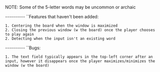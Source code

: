 
NOTE: Some of the 5-letter words may be uncommon or archaic

---------- ``Features that haven't been added:

	1. Centering the board when the window is maximized
	2. Closing the previous window (w the board) once the player chooses to play again
	2. Detecting when the input isn't an existing word

---------- ``Bugs:

	1. The text field typically appears in the top-left corner after an input, however it disappears once the player maximizes/minimizes the window (w the board)
